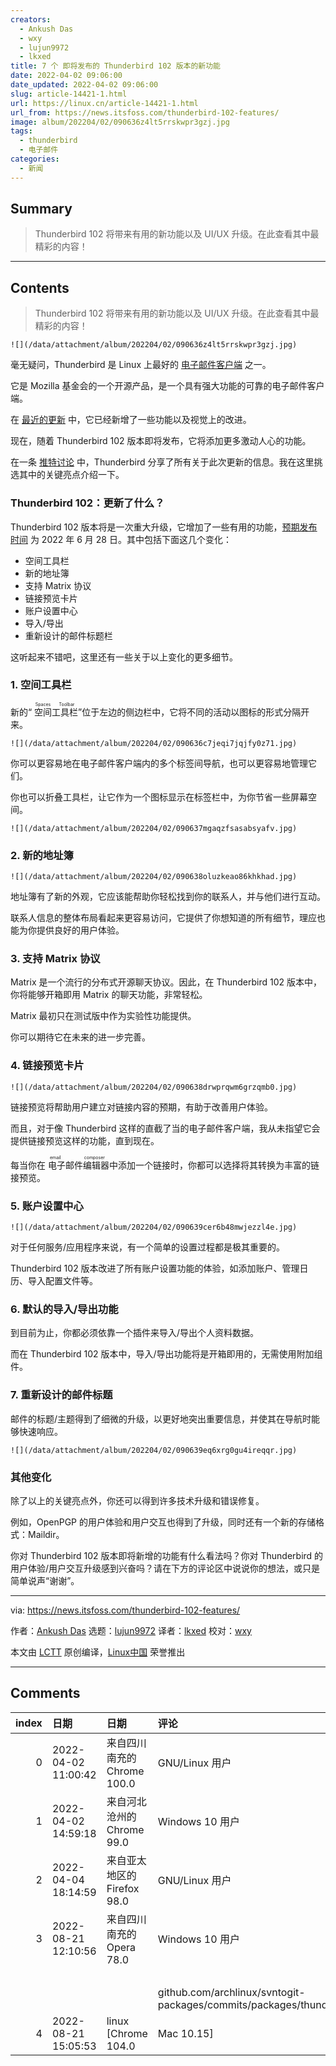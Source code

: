```yaml
---
creators:
  - Ankush Das
  - wxy
  - lujun9972
  - lkxed
title: 7 个 即将发布的 Thunderbird 102 版本的新功能
date: 2022-04-02 09:06:00
date_updated: 2022-04-02 09:06:00
slug: article-14421-1.html
url: https://linux.cn/article-14421-1.html
url_from: https://news.itsfoss.com/thunderbird-102-features/
image: album/202204/02/090636z4lt5rrskwpr3gzj.jpg
tags:
  - thunderbird
  - 电子邮件
categories:
  - 新闻
---
```


## Summary

> Thunderbird 102 将带来有用的新功能以及 UI/UX 升级。在此查看其中最精彩的内容！

***

<!-- more -->

## Contents

> 
> Thunderbird 102 将带来有用的新功能以及 UI/UX 升级。在此查看其中最精彩的内容！
> 
> 
> 

`![](/data/attachment/album/202204/02/090636z4lt5rrskwpr3gzj.jpg)`

毫无疑问，Thunderbird 是 Linux 上最好的 [电子邮件客户端](https://itsfoss.com/best-email-clients-linux/) 之一。

它是 Mozilla 基金会的一个开源产品，是一个具有强大功能的可靠的电子邮件客户端。

在 [最近的更新](https://news.itsfoss.com/thunderbird-91-release/) 中，它已经新增了一些功能以及视觉上的改进。

现在，随着 Thunderbird 102 版本即将发布，它将添加更多激动人心的功能。

在一条 [推特讨论](https://twitter.com/mozthunderbird/status/1508662633292959747) 中，Thunderbird 分享了所有关于此次更新的信息。我在这里挑选其中的关键亮点介绍一下。

### Thunderbird 102：更新了什么？

Thunderbird 102 版本将是一次重大升级，它增加了一些有用的功能，[预期发布时间](https://thunderbird.topicbox.com/groups/planning/Tba7050ab1a565370-M100ace32c2769d192ef79e55/whats-coming-in-thunderbird-102) 为 2022 年 6 月 28 日。其中包括下面这几个变化：

* 空间工具栏
* 新的地址簿
* 支持 Matrix 协议
* 链接预览卡片
* 账户设置中心
* 导入/导出
* 重新设计的邮件标题栏

这听起来不错吧，这里还有一些关于以上变化的更多细节。

### 1. 空间工具栏

新的“<ruby> 空间工具栏 <rt>  Spaces Toolbar </rt></ruby>”位于左边的侧边栏中，它将不同的活动以图标的形式分隔开来。

`![](/data/attachment/album/202204/02/090636c7jeqi7jqjfy0z71.jpg)`

你可以更容易地在电子邮件客户端内的多个标签间导航，也可以更容易地管理它们。

你也可以折叠工具栏，让它作为一个图标显示在标签栏中，为你节省一些屏幕空间。

`![](/data/attachment/album/202204/02/090637mgaqzfsasabsyafv.jpg)`

### 2. 新的地址簿

`![](/data/attachment/album/202204/02/090638oluzkeao86khkhad.jpg)`

地址簿有了新的外观，它应该能帮助你轻松找到你的联系人，并与他们进行互动。

联系人信息的整体布局看起来更容易访问，它提供了你想知道的所有细节，理应也能为你提供良好的用户体验。

### 3. 支持 Matrix 协议

Matrix 是一个流行的分布式开源聊天协议。因此，在 Thunderbird 102 版本中，你将能够开箱即用 Matrix 的聊天功能，非常轻松。

Matrix 最初只在测试版中作为实验性功能提供。

你可以期待它在未来的进一步完善。

### 4. 链接预览卡片

`![](/data/attachment/album/202204/02/090638drwprqwm6grzqmb0.jpg)`

链接预览将帮助用户建立对链接内容的预期，有助于改善用户体验。

而且，对于像 Thunderbird 这样的直截了当的电子邮件客户端，我从未指望它会提供链接预览这样的功能，直到现在。

每当你在<ruby> 电子邮件编辑器 <rt>  email composer </rt></ruby>中添加一个链接时，你都可以选择将其转换为丰富的链接预览。

### 5. 账户设置中心

`![](/data/attachment/album/202204/02/090639cer6b48mwjezzl4e.jpg)`

对于任何服务/应用程序来说，有一个简单的设置过程都是极其重要的。

Thunderbird 102 版本改进了所有账户设置功能的体验，如添加账户、管理日历、导入配置文件等。

### 6. 默认的导入/导出功能

到目前为止，你都必须依靠一个插件来导入/导出个人资料数据。

而在 Thunderbird 102 版本中，导入/导出功能将是开箱即用的，无需使用附加组件。

### 7. 重新设计的邮件标题

邮件的标题/主题得到了细微的升级，以更好地突出重要信息，并使其在导航时能够快速响应。

`![](/data/attachment/album/202204/02/090639eq6xrg0gu4ireqqr.jpg)`

### 其他变化

除了以上的关键亮点外，你还可以得到许多技术升级和错误修复。

例如，OpenPGP 的用户体验和用户交互也得到了升级，同时还有一个新的存储格式：Maildir。

你对 Thunderbird 102 版本即将新增的功能有什么看法吗？你对 Thunderbird 的用户体验/用户交互升级感到兴奋吗？请在下方的评论区中说说你的想法，或只是简单说声“谢谢”。

---

via: <https://news.itsfoss.com/thunderbird-102-features/>

作者：[Ankush Das](https://news.itsfoss.com/author/ankush/) 选题：[lujun9972](https://github.com/lujun9972) 译者：[lkxed](https://github.com/lkxed) 校对：[wxy](https://github.com/wxy)

本文由 [LCTT](https://github.com/LCTT/TranslateProject) 原创编译，[Linux中国](https://linux.cn/) 荣誉推出

***

## Comments

|   index | 日期                | 日期                                       | 评论                                                                                            |
|--------:|:--------------------|:-------------------------------------------|:------------------------------------------------------------------------------------------------|
|       0 | 2022-04-02 11:00:42 | 来自四川南充的 Chrome 100.0|GNU/Linux 用户 | 现在各发行版都还在 91.7 版本，这篇文章的意思是下一个版本直接 102 吗？跨度也太大了吧。           |
|       1 | 2022-04-02 14:59:18 | 来自河北沧州的 Chrome 99.0|Windows 10 用户 | mozilla旗下的产品功能不错，就是启动速度太慢，firefox比chromium慢，thunderbird启动也慢。         |
|       2 | 2022-04-04 18:14:59 | 来自亚太地区的 Firefox 98.0|GNU/Linux 用户 | 期待一波更新                                                                                    |
|       3 | 2022-08-21 12:10:56 | 来自四川南充的 Opera 78.0|Windows 10 用户  | 好家伙，还真直接从 91.12.0 跨到 102.1.2。其它软件都是刷版本号刷上去，这直接跳跃式版本号。<br /> |
|         |                     |                                            | <br />                                                                                          |
|         |                     |                                            | github.com/archlinux/svntogit-packages/commits/packages/thunderbird/trunk                       |
|       4 | 2022-08-21 15:05:53 | linux [Chrome 104.0|Mac 10.15]             | 别人都过百了，不好意思保持两位数了~~                                                            |
